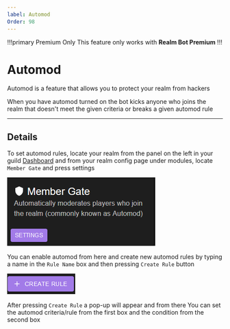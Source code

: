 ```yaml
---
label: Automod
Order: 98
---
```


!!!primary Premium Only
This feature only works with **Realm Bot Premium**
!!!

# Automod

Automod is a feature that allows you to protect your realm from hackers

When you have automod turned on the bot kicks anyone who joins the realm that doesn't meet the given criteria or breaks a given automod rule

---

## Details

To set automod rules, locate your realm from the panel on the left in your guild [Dashboard](https://realmbot.dev/guilds) and from your realm config page under modules, locate `Member Gate` and press settings

![](/images/MemberGate.png)

You can enable automod from here and create new automod rules by typing a name in the `Rule Name` box and then pressing `Create Rule` button

![](/images/create-rule-button.png)

After pressing `Create Rule` a pop-up will appear and from there You can set the automod criteria/rule from the first box and the condition from the second box
